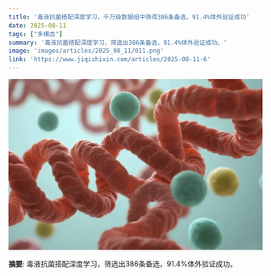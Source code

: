 ```yaml
---
title: '毒液抗菌搭配深度学习，千万级数据组中筛得386条备选，91.4%体外验证成功'
date: 2025-08-11
tags: ["多模态"]
summary: '毒液抗菌搭配深度学习，筛选出386条备选，91.4%体外验证成功。'
image: 'images/articles/2025_08_11/011.png'
link: 'https://www.jiqizhixin.com/articles/2025-08-11-6'
---
```

![毒液抗菌搭配深度学习，千万级数据组中筛得386条备选，91.4%体外验证成功](images/articles/2025_08_11/011.png)

**摘要**: 毒液抗菌搭配深度学习，筛选出386条备选，91.4%体外验证成功。

